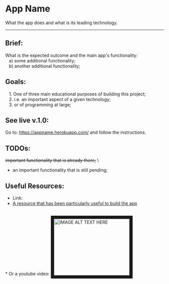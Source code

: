 # App Name
What the app does and what is its leading technology.
___

## Brief:
What is the expected outcome and the main app's functionality: \
&nbsp;&nbsp; a) some additional functionality; \
&nbsp;&nbsp; b) another additional functionality; 

## Goals:
&nbsp;&nbsp; 1. One of three main educational purposes of building this project; \
&nbsp;&nbsp; 2. i.e. an important aspect of a given technology; \
&nbsp;&nbsp; 3. or of programming at large;

## See live v.1.0:
Go to: https://appname.herokuapp.com/ and follow the instructions.

## TODOs:
~~important functionality that is already there;~~ \
* an important functionality that is still pending;

## Useful Resources:
* Link:
* [A resource that has been particularly useful to build the app](https://www.google.com)
<br>
* Or a youtube video:
<a href="http://www.youtube.com/watch?feature=player_embedded&v=YOUTUBE_VIDEO_ID_HERE
" target="_blank"><img src="http://img.youtube.com/vi/YOUTUBE_VIDEO_ID_HERE/0.jpg" 
alt="IMAGE ALT TEXT HERE" width="240" height="180" border="10" /></a>
